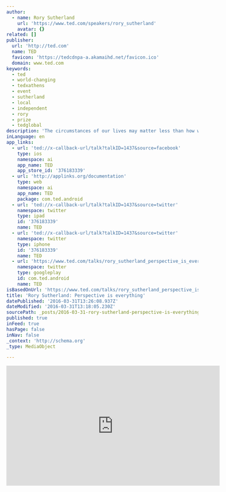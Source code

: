 ```yaml
---
author:
  - name: Rory Sutherland
    url: 'https://www.ted.com/speakers/rory_sutherland'
    avatar: {}
related: []
publisher:
  url: 'http://ted.com'
  name: TED
  favicon: 'https://tedcdnpa-a.akamaihd.net/favicon.ico'
  domain: www.ted.com
keywords:
  - ted
  - world-changing
  - tedxathens
  - event
  - sutherland
  - local
  - independent
  - rory
  - prize
  - tedglobal
description: 'The circumstances of our lives may matter less than how we see them, says Rory Sutherland. At TEDxAthens, he makes a compelling case for how reframing is the key to happiness.'
inLanguage: en
app_links:
  - url: 'ted://x-callback-url/talk?talkID=1437&source=facebook'
    type: ios
    namespace: ai
    app_name: TED
    app_store_id: '376183339'
  - url: 'http://applinks.org/documentation'
    type: web
    namespace: ai
    app_name: TED
    package: com.ted.android
  - url: 'ted://x-callback-url/talk?talkID=1437&source=twitter'
    namespace: twitter
    type: ipad
    id: '376183339'
    name: TED
  - url: 'ted://x-callback-url/talk?talkID=1437&source=twitter'
    namespace: twitter
    type: iphone
    id: '376183339'
    name: TED
  - url: 'https://www.ted.com/talks/rory_sutherland_perspective_is_everything?language=en'
    namespace: twitter
    type: googleplay
    id: com.ted.android
    name: TED
isBasedOnUrl: 'https://www.ted.com/talks/rory_sutherland_perspective_is_everything?language=en'
title: 'Rory Sutherland: Perspective is everything'
datePublished: '2016-03-31T13:26:08.937Z'
dateModified: '2016-03-31T13:18:05.230Z'
sourcePath: _posts/2016-03-31-rory-sutherland-perspective-is-everything.md
published: true
inFeed: true
hasPage: false
inNav: false
_context: 'http://schema.org'
_type: MediaObject

---
```

<iframe src="https://cdn.embedly.com/widgets/media.html?src=https%3A%2F%2Fembed-ssl.ted.com%2Ftalks%2Frory_sutherland_perspective_is_everything.html&amp;url=https%3A%2F%2Fwww.ted.com%2Ftalks%2Frory_sutherland_perspective_is_everything%3Flanguage%3Den&amp;image=http%3A%2F%2Ftedcdnpe-a.akamaihd.net%2Fimages%2Fted%2F91479a48d6bd17eaf27c642b3a9085a22a74351a_240x180.jpg%3Flang%3Den&amp;key=b7d04c9b404c499eba89ee7072e1c4f7&amp;type=text%2Fhtml&amp;schema=ted" width="560" height="315" scrolling="no" frameborder="0" allowfullscreen="allowfullscreen" style=""></iframe>